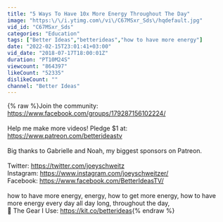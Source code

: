 ```yaml
---
title: "5 Ways To Have 10x More Energy Throughout The Day"
image: "https:\/\/i.ytimg.com\/vi\/C67MSxr_Sds\/hqdefault.jpg"
vid_id: "C67MSxr_Sds"
categories: "Education"
tags: ["Better Ideas","betterideas","how to have more energy"]
date: "2022-02-15T23:01:41+03:00"
vid_date: "2018-07-17T18:00:01Z"
duration: "PT10M24S"
viewcount: "864397"
likeCount: "52335"
dislikeCount: ""
channel: "Better Ideas"
---
```

{% raw %}Join the community: <a rel="nofollow" target="blank" href="https://www.facebook.com/groups/179287156102224/">https://www.facebook.com/groups/179287156102224/</a><br /><br />Help me make more videos! Pledge $1 at: <a rel="nofollow" target="blank" href="https://www.patreon.com/betterideastv">https://www.patreon.com/betterideastv</a><br /><br />Big thanks to Gabrielle and Noah, my biggest sponsors on Patreon.<br /><br />Twitter: <a rel="nofollow" target="blank" href="https://twitter.com/joeyschweitz">https://twitter.com/joeyschweitz</a><br />Instagram: <a rel="nofollow" target="blank" href="https://www.instagram.com/joeyschweitzer/">https://www.instagram.com/joeyschweitzer/</a><br />Facebook: <a rel="nofollow" target="blank" href="https://www.facebook.com/BetterIdeasTV/">https://www.facebook.com/BetterIdeasTV/</a><br /><br />how to have more energy, energy, how to get more energy, how to have more energy every day all day long, throughout the day,<br />🎥 The Gear I Use: <a rel="nofollow" target="blank" href="https://kit.co/betterideas">https://kit.co/betterideas</a>{% endraw %}
